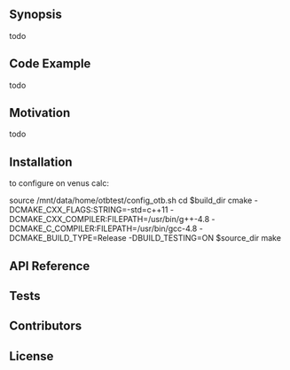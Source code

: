 ## Synopsis

todo

## Code Example

todo

## Motivation

todo

## Installation

to configure on venus calc:

source /mnt/data/home/otbtest/config_otb.sh
cd $build_dir
cmake -DCMAKE_CXX_FLAGS:STRING=-std=c++11 -DCMAKE_CXX_COMPILER:FILEPATH=/usr/bin/g++-4.8 -DCMAKE_C_COMPILER:FILEPATH=/usr/bin/gcc-4.8 -DCMAKE_BUILD_TYPE=Release -DBUILD_TESTING=ON $source_dir
make

## API Reference

## Tests

## Contributors

## License


